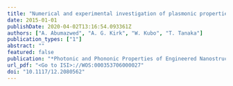 ```yaml
---
title: "Numerical and experimental investigation of plasmonic properties of silver nanocrescent structures for sensing applications"
date: 2015-01-01
publishDate: 2020-04-02T13:16:54.093361Z
authors: ["A. Abumazwed", "A. G. Kirk", "W. Kubo", "T. Tanaka"]
publication_types: ["1"]
abstract: ""
featured: false
publication: "*Photonic and Phononic Properties of Engineered Nanostructures V*"
url_pdf: "<Go to ISI>://WOS:000353706000027"
doi: "10.1117/12.2080562"
---
```


